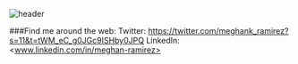 ![header](https://user-images.githubusercontent.com/125592853/229899743-e2d81863-75fa-484f-be65-8df6a9c4a24f.png)


###Find me around the web:
Twitter: <https://twitter.com/meghank_ramirez?s=11&t=tWM_eC_g0JGc9ISHby0JPQ>
LinkedIn: <www.linkedin.com/in/meghan-ramirez>
